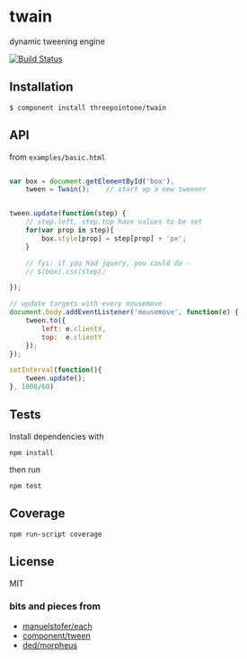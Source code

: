 
# twain

  dynamic tweening engine

  [![Build Status](https://travis-ci.org/threepointone/twain.png?branch=master)](https://travis-ci.org/threepointone/twain)

## Installation

    $ component install threepointone/twain

## API

from `examples/basic.html`
```js

var box = document.getElementById('box'),
    tween = Twain();    // start up a new tweener


tween.update(function(step) {
    // step.left, step.top have values to be set
    for(var prop in step){
        box.style[prop] = step[prop] + 'px';
    }

    // fyi: if you had jquery, you could do -
    // $(box).css(step);

});

// update targets with every mousemove
document.body.addEventListener('mousemove', function(e) {
    tween.to({
        left: e.clientX,
        top:  e.clientY
    });
});

setInterval(function(){
    tween.update();
}, 1000/60)

```   

## Tests 

Install dependencies with 
```
npm install
```
then run
```
npm test
```

## Coverage

```
npm run-script coverage
```



## License

  MIT

### bits and pieces from

- [manuelstofer/each](https://github.com/manuelstofer/each)
- [component/tween](https://github.com/component/tween)
- [ded/morpheus](https://github.com/ded/morpheus/)
